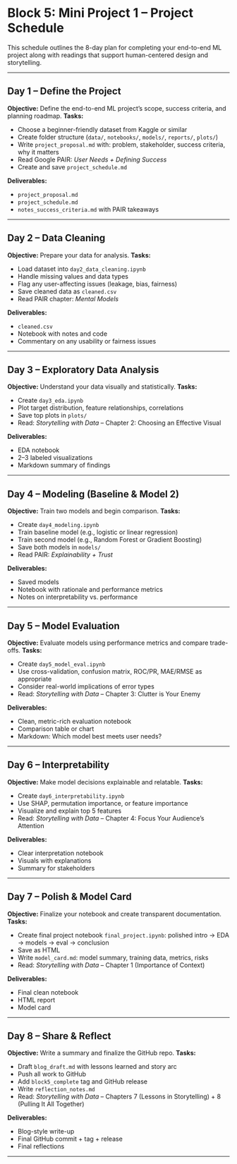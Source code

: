 
# Block 5: Mini Project 1 – Project Schedule

This schedule outlines the 8-day plan for completing your end-to-end ML project along with readings that support human-centered design and storytelling.

---

## Day 1 – Define the Project
**Objective:** Define the end-to-end ML project’s scope, success criteria, and planning roadmap.
**Tasks:**
- Choose a beginner-friendly dataset from Kaggle or similar
- Create folder structure (`data/`, `notebooks/`, `models/`, `reports/`, `plots/`)
- Write `project_proposal.md` with: problem, stakeholder, success criteria, why it matters
- Read Google PAIR: *User Needs + Defining Success*
- Create and save `project_schedule.md`

**Deliverables:**
- `project_proposal.md`
- `project_schedule.md`
- `notes_success_criteria.md` with PAIR takeaways

---

## Day 2 – Data Cleaning
**Objective:** Prepare your data for analysis.
**Tasks:**
- Load dataset into `day2_data_cleaning.ipynb`
- Handle missing values and data types
- Flag any user-affecting issues (leakage, bias, fairness)
- Save cleaned data as `cleaned.csv`
- Read PAIR chapter: *Mental Models*

**Deliverables:**
- `cleaned.csv`
- Notebook with notes and code
- Commentary on any usability or fairness issues

---

## Day 3 – Exploratory Data Analysis
**Objective:** Understand your data visually and statistically.
**Tasks:**
- Create `day3_eda.ipynb`
- Plot target distribution, feature relationships, correlations
- Save top plots in `plots/`
- Read: *Storytelling with Data* – Chapter 2: Choosing an Effective Visual

**Deliverables:**
- EDA notebook
- 2–3 labeled visualizations
- Markdown summary of findings

---

## Day 4 – Modeling (Baseline & Model 2)
**Objective:** Train two models and begin comparison.
**Tasks:**
- Create `day4_modeling.ipynb`
- Train baseline model (e.g., logistic or linear regression)
- Train second model (e.g., Random Forest or Gradient Boosting)
- Save both models in `models/`
- Read PAIR: *Explainability + Trust*

**Deliverables:**
- Saved models
- Notebook with rationale and performance metrics
- Notes on interpretability vs. performance

---

## Day 5 – Model Evaluation
**Objective:** Evaluate models using performance metrics and compare trade-offs.
**Tasks:**
- Create `day5_model_eval.ipynb`
- Use cross-validation, confusion matrix, ROC/PR, MAE/RMSE as appropriate
- Consider real-world implications of error types
- Read: *Storytelling with Data* – Chapter 3: Clutter is Your Enemy

**Deliverables:**
- Clean, metric-rich evaluation notebook
- Comparison table or chart
- Markdown: Which model best meets user needs?

---

## Day 6 – Interpretability
**Objective:** Make model decisions explainable and relatable.
**Tasks:**
- Create `day6_interpretability.ipynb`
- Use SHAP, permutation importance, or feature importance
- Visualize and explain top 5 features
- Read: *Storytelling with Data* – Chapter 4: Focus Your Audience’s Attention

**Deliverables:**
- Clear interpretation notebook
- Visuals with explanations
- Summary for stakeholders

---

## Day 7 – Polish & Model Card
**Objective:** Finalize your notebook and create transparent documentation.
**Tasks:**
- Create final project notebook `final_project.ipynb`: polished intro → EDA → models → eval → conclusion
- Save as HTML
- Write `model_card.md`: model summary, training data, metrics, risks
- Read: *Storytelling with Data* – Chapter 1 (Importance of Context)

**Deliverables:**
- Final clean notebook
- HTML report
- Model card

---

## Day 8 – Share & Reflect
**Objective:** Write a summary and finalize the GitHub repo.
**Tasks:**
- Draft `blog_draft.md` with lessons learned and story arc
- Push all work to GitHub
- Add `block5_complete` tag and GitHub release
- Write `reflection_notes.md`
- Read: *Storytelling with Data* – Chapters 7 (Lessons in Storytelling) + 8 (Pulling It All Together)

**Deliverables:**
- Blog-style write-up
- Final GitHub commit + tag + release
- Final reflections

---
